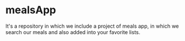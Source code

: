 # mealsApp
It's a repository in which we include a project of meals app, in  which we search our meals and also added into your favorite lists.
